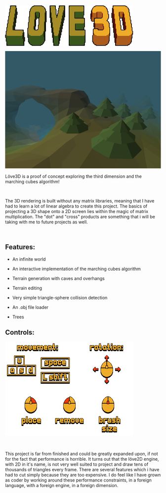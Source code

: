 ![Screenshot](images/title.png)

![Screenshot](images/screenshot_1.png)

Löve3D is a proof of concept exploring the third dimension and the marching cubes algorithm!

<br>

The 3D rendering is built without any matrix libraries, meaning that I have had to learn a lot of linear algebra to create this project. The basics of projecting a 3D shape onto a 2D screen lies within the magic of matrix multiplication. The "dot" and "cross" products are something that i will be taking with me to future projects as well. 

<br>

## Features:

* An infinite world

* An interactive implementation of the marching cubes algorithm

* Terrain generation with caves and overhangs

* Terrain editing

* Very simple triangle-sphere collision detection

* An .obj file loader

* Trees

## Controls:

![Screenshot](images/readme_controls.png)

<br>

This project is far from finished and could be greatly expanded upon, if not for the fact that performance is horrible. It turns out that the löve2D engine, with 2D in it's name, is not very well suited to project and draw tens of thousands of triangles every frame. There are several features which i have had to cut simply because they are too expensive. I do feel like I have grown as coder by working around these performance constraints, in a foreign language, with a foreign engine, in a foreign dimension. 
